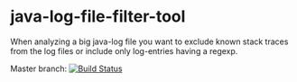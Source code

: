 # java-log-file-filter-tool
When analyzing a big java-log file you want to exclude known stack traces from the log files or include only log-entries having a regexp.

Master branch: [![Build Status](https://travis-ci.org/joegotgit/java-log-file-filter-tool.svg?branch=master)](https://travis-ci.org/joegotgit/java-log-file-filter-tool)
